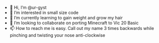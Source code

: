 - 👋 Hi, I’m @ur-gyst
- 👀 I’m interested in small size code
- 🌱 I’m currently learning to gain weight and grow my hair
- 💞️ I’m looking to collaborate on porting Minecraft to Vic 20 Basic
- 📫 How to reach me is easy. Call out my name 3 times backwards while pinching and twisting your nose anti-clockwise

<!---
ur-gyst/ur-gyst is a ✨ special ✨ repository because its `README.md` (this file) appears on your GitHub profile.
You can click the Preview link to take a look at your changes.
--->

